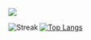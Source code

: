 ![](https://komarev.com/ghpvc/?username=AndreiMunteanu2911&color=red&style=flat-square)

![Streak](https://github-readme-streak-stats.herokuapp.com/?user=AndreiMunteanu2911&theme=great-gatsby)
[![Top Langs](https://github-readme-stats.vercel.app/api/top-langs/?username=AndreiMunteanu2911&theme=great-gatsby)](https://github.com/AndreiMunteanu2911/github-readme-stats)
